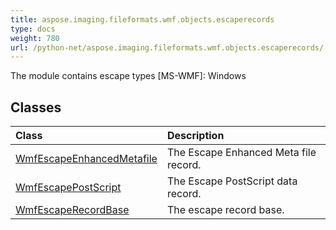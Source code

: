 ```yaml
---
title: aspose.imaging.fileformats.wmf.objects.escaperecords
type: docs
weight: 780
url: /python-net/aspose.imaging.fileformats.wmf.objects.escaperecords/
---
```



The module contains escape types [MS-WMF]: Windows

## **Classes**
| **Class** | **Description** |
| :- | :- |
| [WmfEscapeEnhancedMetafile](/imaging/python-net/aspose.imaging.fileformats.wmf.objects.escaperecords/wmfescapeenhancedmetafile/) | The Escape Enhanced Meta file record. |
| [WmfEscapePostScript](/imaging/python-net/aspose.imaging.fileformats.wmf.objects.escaperecords/wmfescapepostscript/) | The Escape PostScript data record. |
| [WmfEscapeRecordBase](/imaging/python-net/aspose.imaging.fileformats.wmf.objects.escaperecords/wmfescaperecordbase/) | The escape record base. |
